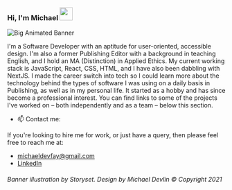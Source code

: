 ### Hi, I'm Michael <img src="https://raw.githubusercontent.com/iampavangandhi/iampavangandhi/master/gifs/Hi.gif" width="30px" style="max-width:100%;">

![Big Animated Banner](https://user-images.githubusercontent.com/23028288/122935103-faef2180-d367-11eb-9854-9f8ea3cfbe3d.gif)

I'm a Software Developer with an aptitude for user-oriented, accessible design. I'm also a former Publishing Editor with a background in teaching English, and I hold an MA (Distinction) in Applied Ethics. My current working stack is JavaScript, React, CSS, HTML, and I have also been dabbling with NextJS. I made the career switch into tech so I could learn more about the technology behind the types of software I was using on a daily basis in Publishing, as well as in my personal life. It started as a hobby and has since become a professional interest. You can find links to some of the projects I've worked on – both independently and as a team – below this section.

- 📫  Contact me:

If you're looking to hire me for work, or just have a query, then please feel free to reach me at: 
- michaeldevfay@gmail.com
- [LinkedIn](https://www.linkedin.com/in/michael-devlin-/)


###### *Banner illustration by Storyset. Design by Michael Devlin © Copyright 2021*
